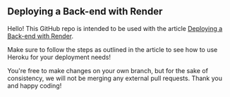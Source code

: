 ## Deploying a Back-end with Render
Hello! This GitHub repo is intended to be used with the article [Deploying a Back-end with Render](https://www.codecademy.com/articles/deploying-a-back-end-with-render).

Make sure to follow the steps as outlined in the article to see how to use Heroku for your deployment needs!

You're free to make changes on your own branch, but for the sake of consistency, we will not be merging any external pull requests. Thank you and happy coding!
